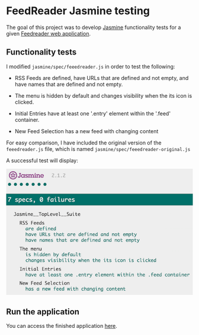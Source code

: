 # FeedReader Jasmine testing
The goal of this project was to develop [Jasmine](http://jasmine.github.io) functionality tests for
a given [Feedreader web application](https://github.com/udacity/frontend-nanodegree-feedreader). 


## Functionality tests
I modified `jasmine/spec/feeedreader.js` in order to test the following: 

- RSS Feeds are defined, have URLs that are defined and not empty, and have names that are 
defined and not empty.

- The menu is hidden by default and changes visibility when the its icon is clicked.

- Initial Entries have at least one '.entry' element within the '.feed' container.

- New Feed Selection has a new feed with changing content

For easy comparison, I have included the original version of the `feeedreader.js` file, which is named `jasmine/spec/feeedreader-original.js`

A successful test will display: 

![Alt text](/img/goodtest.png?raw=true "Optional Title")

## Run the application 
You can access the finished application [here](https://miguelamartinez.github.io/feedreader-testing/). 








